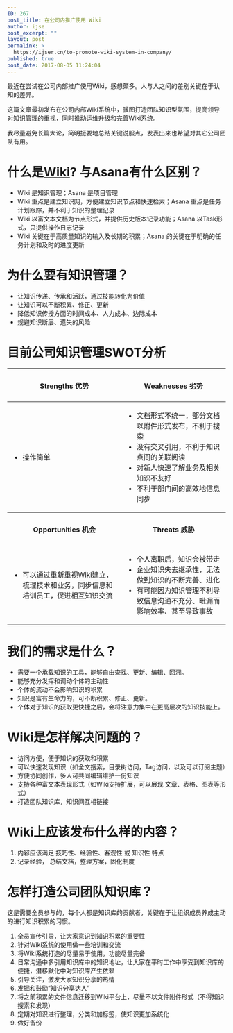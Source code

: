 ```yaml
---
ID: 267
post_title: 在公司内推广使用 Wiki
author: ijse
post_excerpt: ""
layout: post
permalink: >
  https://ijser.cn/to-promote-wiki-system-in-company/
published: true
post_date: 2017-08-05 11:24:04
---
```

最近在尝试在公司内部推广使用Wiki，感想颇多。人与人之间的差别关键在于认知的差异。

这篇文章最初发布在公司内部Wiki系统中，骥图打造团队知识型氛围，提高领导对知识管理的重视，同时推动运维升级和完善Wiki系统。

我尽量避免长篇大论，简明扼要地总结关键说服点，发表出来也希望对其它公司团队有用。

<!--more-->
<h1 id="id-%E5%A6%82%E4%BD%95%E5%88%A9%E7%94%A8%E7%9F%A5%E8%AF%86%E7%AE%A1%E7%90%86%E6%8F%90%E5%8D%87%E5%9B%A2%E9%98%9F%E5%AE%9E%E5%8A%9B-%E4%BB%80%E4%B9%88%E6%98%AFWiki%3F%E4%B8%8EAsana%E6%9C%89%E4%BB%80%E4%B9%88%E5%8C%BA%E5%88%AB%EF%BC%9F">什么是<a class="external-link" href="https://zh.wikipedia.org/wiki/Wiki" rel="nofollow">Wiki</a>? 与Asana有什么区别？</h1>
<ul>
 	<li>Wiki 是知识管理；Asana 是项目管理</li>
 	<li>Wiki 重点是建立知识网，方便建立知识节点和快速检索；Asana 重点是任务计划跟踪，并不利于知识的整理记录</li>
 	<li>Wiki 以富文本文档为节点形式，并提供历史版本记录功能；Asana 以Task形式，只提供操作日志记录</li>
 	<li>Wiki 关键在于高质量知识的输入及长期的积累；Asana 的关键在于明确的任务计划和及时的进度更新</li>
</ul>
<h1 id="id-%E5%A6%82%E4%BD%95%E5%88%A9%E7%94%A8%E7%9F%A5%E8%AF%86%E7%AE%A1%E7%90%86%E6%8F%90%E5%8D%87%E5%9B%A2%E9%98%9F%E5%AE%9E%E5%8A%9B-%E4%B8%BA%E4%BB%80%E4%B9%88%E8%A6%81%E6%9C%89%E7%9F%A5%E8%AF%86%E7%AE%A1%E7%90%86%EF%BC%9F">为什么要有知识管理？</h1>
<ul>
 	<li>让知识传递、传承和活跃，通过技能转化为价值</li>
 	<li>让知识可以不断积累、修正、更新</li>
 	<li>降低知识传授方面的时间成本、人力成本、边际成本</li>
 	<li>规避知识断层、遗失的风险</li>
</ul>
<h1 id="id-%E5%A6%82%E4%BD%95%E5%88%A9%E7%94%A8%E7%9F%A5%E8%AF%86%E7%AE%A1%E7%90%86%E6%8F%90%E5%8D%87%E5%9B%A2%E9%98%9F%E5%AE%9E%E5%8A%9B-%E7%9B%AE%E5%89%8D%E5%85%AC%E5%8F%B8%E7%9F%A5%E8%AF%86%E7%AE%A1%E7%90%86SWOT%E5%88%86%E6%9E%90">目前公司知识管理SWOT分析</h1>
<div class="table-wrap">
<table class="confluenceTable tablesorter">
<thead>
<tr class="sortableHeader">
<th class="confluenceTh sortableHeader" data-column="0">
<div class="tablesorter-header-inner">
<h4 id="id-%E5%A6%82%E4%BD%95%E5%88%A9%E7%94%A8%E7%9F%A5%E8%AF%86%E7%AE%A1%E7%90%86%E6%8F%90%E5%8D%87%E5%9B%A2%E9%98%9F%E5%AE%9E%E5%8A%9B-Strengths%E4%BC%98%E5%8A%BF"><strong>S</strong>trengths 优势</h4>
</div></th>
<th class="confluenceTh sortableHeader" data-column="1">
<div class="tablesorter-header-inner">
<h4 id="id-%E5%A6%82%E4%BD%95%E5%88%A9%E7%94%A8%E7%9F%A5%E8%AF%86%E7%AE%A1%E7%90%86%E6%8F%90%E5%8D%87%E5%9B%A2%E9%98%9F%E5%AE%9E%E5%8A%9B-Weaknesses%E5%8A%A3%E5%8A%BF"><strong>W</strong>eaknesses 劣势</h4>
</div></th>
</tr>
</thead>
<tbody>
<tr>
<td class="confluenceTd">
<ul>
 	<li>操作简单</li>
</ul>
</td>
<td class="confluenceTd">
<ul>
 	<li>文档形式不统一，部分文档以附件形式发布，不利于搜索</li>
 	<li>没有交叉引用，不利于知识点间的关联阅读</li>
 	<li>对新人快速了解业务及相关知识不友好</li>
 	<li>不利于部门间的高效地信息同步</li>
</ul>
</td>
</tr>
<tr>
<th class="confluenceTh">
<h4 id="id-%E5%A6%82%E4%BD%95%E5%88%A9%E7%94%A8%E7%9F%A5%E8%AF%86%E7%AE%A1%E7%90%86%E6%8F%90%E5%8D%87%E5%9B%A2%E9%98%9F%E5%AE%9E%E5%8A%9B-Opportunities%E6%9C%BA%E4%BC%9A"><strong>O</strong>pportunities 机会</h4>
</th>
<th class="confluenceTh">
<h4 id="id-%E5%A6%82%E4%BD%95%E5%88%A9%E7%94%A8%E7%9F%A5%E8%AF%86%E7%AE%A1%E7%90%86%E6%8F%90%E5%8D%87%E5%9B%A2%E9%98%9F%E5%AE%9E%E5%8A%9B-Threats%E5%A8%81%E8%83%81"><strong>T</strong>hreats 威胁</h4>
</th>
</tr>
<tr>
<td class="confluenceTd">
<ul>
 	<li>可以通过重新重视Wiki建立，梳理技术和业务，同步信息和培训员工，促进相互知识交流</li>
</ul>
</td>
<td class="confluenceTd">
<ul>
 	<li>个人离职后，知识会被带走</li>
 	<li>企业知识失去继承性，无法做到知识的不断完善、进化</li>
 	<li>有可能因为知识管理不利导致信息沟通不充分、毗漏而影响效率、甚至导致事故</li>
</ul>
</td>
</tr>
</tbody>
</table>
</div>
<h1 id="id-%E5%A6%82%E4%BD%95%E5%88%A9%E7%94%A8%E7%9F%A5%E8%AF%86%E7%AE%A1%E7%90%86%E6%8F%90%E5%8D%87%E5%9B%A2%E9%98%9F%E5%AE%9E%E5%8A%9B-%E6%88%91%E4%BB%AC%E7%9A%84%E9%9C%80%E6%B1%82%E6%98%AF%E4%BB%80%E4%B9%88%EF%BC%9F">我们的需求是什么？</h1>
<ul>
 	<li>需要一个承载知识的工具，能够自由查找、更新、编辑、回溯。</li>
 	<li>能够充分发挥和调动个体的主动性</li>
 	<li>个体的流动不会影响知识的积累</li>
 	<li>知识是富有生命力的，可不断积累、修正、更新。</li>
 	<li>个体对于知识的获取更快捷之后，会将注意力集中在更高层次的知识技能上。</li>
</ul>
<h1 id="id-%E5%A6%82%E4%BD%95%E5%88%A9%E7%94%A8%E7%9F%A5%E8%AF%86%E7%AE%A1%E7%90%86%E6%8F%90%E5%8D%87%E5%9B%A2%E9%98%9F%E5%AE%9E%E5%8A%9B-Wiki%E6%98%AF%E6%80%8E%E6%A0%B7%E8%A7%A3%E5%86%B3%E9%97%AE%E9%A2%98%E7%9A%84%EF%BC%9F">Wiki是怎样解决问题的？</h1>
<ul>
 	<li>访问方便，便于知识的获取和积累</li>
 	<li>可以快速发现知识（如全文搜索，目录树访问，Tag访问，以及可以订阅主题）</li>
 	<li>方便协同创作，多人可共同编辑维护一份知识</li>
 	<li>支持各种富文本表现形式（如Wiki支持扩展，可以展现 文章、表格、图表等形式）</li>
 	<li>打造团队知识库，知识间互相链接</li>
</ul>
<h1 id="id-%E5%A6%82%E4%BD%95%E5%88%A9%E7%94%A8%E7%9F%A5%E8%AF%86%E7%AE%A1%E7%90%86%E6%8F%90%E5%8D%87%E5%9B%A2%E9%98%9F%E5%AE%9E%E5%8A%9B-Wiki%E4%B8%8A%E5%BA%94%E8%AF%A5%E5%8F%91%E5%B8%83%E4%BB%80%E4%B9%88%E6%A0%B7%E7%9A%84%E5%86%85%E5%AE%B9%EF%BC%9F">Wiki上应该发布什么样的内容？</h1>
<ol>
 	<li>内容应该满足 技巧性、经验性、客观性 或 知识性 特点</li>
 	<li>记录经验， 总结文档，整理方案，固化制度</li>
</ol>
<h1 id="id-%E5%A6%82%E4%BD%95%E5%88%A9%E7%94%A8%E7%9F%A5%E8%AF%86%E7%AE%A1%E7%90%86%E6%8F%90%E5%8D%87%E5%9B%A2%E9%98%9F%E5%AE%9E%E5%8A%9B-%E6%80%8E%E6%A0%B7%E6%89%93%E9%80%A0%E5%85%AC%E5%8F%B8%E5%9B%A2%E9%98%9F%E7%9F%A5%E8%AF%86%E5%BA%93%EF%BC%9F">怎样打造公司团队知识库？</h1>
这是需要全员参与的，每个人都是知识库的贡献者，关键在于让组织成员养成主动的进行知识积累的习惯。
<ol>
 	<li>全员宣传引导，让大家意识到知识积累的重要性</li>
 	<li>针对Wiki系统的使用做一些培训和交流</li>
 	<li>将Wiki系统打造的尽量易于使用，功能尽量完备</li>
 	<li>日常沟通中多引用知识库中的知识地址，让大家在平时工作中享受到知识库的便捷，潜移默化中对知识库产生依赖</li>
 	<li>引导关注，激发大家知识分享的热情</li>
 	<li>发掘和鼓励“知识分享达人”</li>
 	<li>将之前积累的文件信息迁移到Wiki平台上，尽量不以文件附件形式（不得知识搜索和发现）</li>
 	<li>定期对知识进行整理，分类和加标签，使知识更加系统化</li>
 	<li>做好备份</li>
</ol>